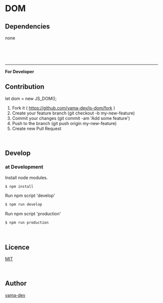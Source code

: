 # DOM

## Dependencies

none

<br><br><br>

___

**For Developer**

## Contribution

let dom = new JS_DOM();

1. Fork it ( https://github.com/yama-dev/js-dom/fork )
2. Create your feature branch (git checkout -b my-new-feature)
3. Commit your changes (git commit -am 'Add some feature')
4. Push to the branch (git push origin my-new-feature)
5. Create new Pull Request

<br>

## Develop

### at Development

Install node modules.

``` bash
$ npm install
```

Run npm script 'develop'

``` bash
$ npm run develop
```

Run npm script 'production'

``` bash
$ npm run production
```

<br>

## Licence

[MIT](https://github.com/yama-dev/js-dom/blob/master/LICENSE)

<br>

## Author

[yama-dev](https://github.com/yama-dev)

